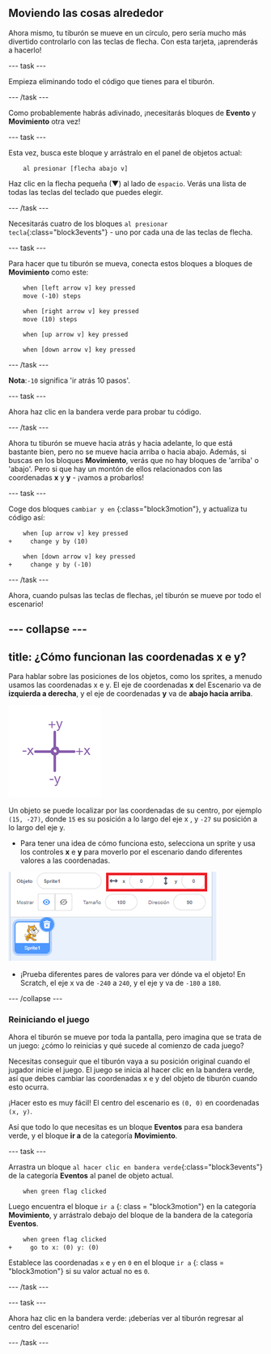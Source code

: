 ## Moviendo las cosas alrededor

Ahora mismo, tu tiburón se mueve en un círculo, pero sería mucho más divertido controlarlo con las teclas de flecha. Con esta tarjeta, ¡aprenderás a hacerlo!

\--- task \---

Empieza eliminando todo el código que tienes para el tiburón.

\--- /task \---

Como probablemente habrás adivinado, ¡necesitarás bloques de **Evento** y **Movimiento** otra vez!

\--- task \---

Esta vez, busca este bloque y arrástralo en el panel de objetos actual:

```blocks3
    al presionar [flecha abajo v]
```

Haz clic en la flecha pequeña (▼) al lado de `espacio`. Verás una lista de todas las teclas del teclado que puedes elegir.

\--- /task \---

Necesitarás cuatro de los bloques `al presionar tecla`{:class="block3events"} - uno por cada una de las teclas de flecha.

\--- task \---

Para hacer que tu tiburón se mueva, conecta estos bloques a bloques de **Movimiento** como este:

```blocks3
    when [left arrow v] key pressed
    move (-10) steps
```

```blocks3
    when [right arrow v] key pressed
    move (10) steps
```

```blocks3
    when [up arrow v] key pressed
```

```blocks3
    when [down arrow v] key pressed
```

\--- /task \---

**Nota**:`-10` significa 'ir atrás 10 pasos'.

\--- task \---

Ahora haz clic en la bandera verde para probar tu código.

\--- /task \---

Ahora tu tiburón se mueve hacia atrás y hacia adelante, lo que está bastante bien, pero no se mueve hacia arriba o hacia abajo. Además, si buscas en los bloques **Movimiento**, verás que no hay bloques de 'arriba' o 'abajo'. Pero si que hay un montón de ellos relacionados con las coordenadas **x** y **y** - ¡vamos a probarlos!

\--- task \---

Coge dos bloques `cambiar y en` {:class="block3motion"}, y actualiza tu código así:

```blocks3
    when [up arrow v] key pressed
+     change y by (10)
```

```blocks3
    when [down arrow v] key pressed
+     change y by (-10)
```

\--- /task \---

Ahora, cuando pulsas las teclas de flechas, ¡el tiburón se mueve por todo el escenario!

## \--- collapse \---

## title: ¿Cómo funcionan las coordenadas x e y?

Para hablar sobre las posiciones de los objetos, como los sprites, a menudo usamos las coordenadas x e y. El eje de coordenadas **x** del Escenario va de **izquierda a derecha**, y el eje de coordenadas **y** va de **abajo hacia arriba**.

![](images/moving3.png)

Un objeto se puede localizar por las coordenadas de su centro, por ejemplo `(15, -27)`, donde `15` es su posición a lo largo del eje x , y `-27` su posición a lo largo del eje y.

+ Para tener una idea de cómo funciona esto, selecciona un sprite y usa los controles **x** e **y** para moverlo por el escenario dando diferentes valores a las coordenadas.

![](images/xycoords.png)

+ ¡Prueba diferentes pares de valores para ver dónde va el objeto! En Scratch, el eje x va de `-240` a `240`, y el eje y va de `-180` a `180`.

\--- /collapse \---

### Reiniciando el juego

Ahora el tiburón se mueve por toda la pantalla, pero imagina que se trata de un juego: ¿cómo lo reinicias y qué sucede al comienzo de cada juego?

Necesitas conseguir que el tiburón vaya a su posición original cuando el jugador inicie el juego. El juego se inicia al hacer clic en la bandera verde, así que debes cambiar las coordenadas x e y del objeto de tiburón cuando esto ocurra.

¡Hacer esto es muy fácil! El centro del escenario es `(0, 0)` en coordenadas `(x, y)`.

Así que todo lo que necesitas es un bloque **Eventos** para esa bandera verde, y el bloque **ir a** de la categoría **Movimiento**.

\--- task \---

Arrastra un bloque `al hacer clic en bandera verde`{:class="block3events"} de la categoría **Eventos** al panel de objeto actual.

```blocks3
    when green flag clicked
```

Luego encuentra el bloque `ir a` {: class = "block3motion"} en la categoría **Movimiento**, y arrástralo debajo del bloque de la bandera de la categoría **Eventos**.

```blocks3
    when green flag clicked
+     go to x: (0) y: (0)
```

Establece las coordenadas `x` e `y` en `0` en el bloque `ir a` {: class = "block3motion"} si su valor actual no es `0`.

\--- /task \---

\--- task \---

Ahora haz clic en la bandera verde: ¡deberías ver al tiburón regresar al centro del escenario!

\--- /task \---